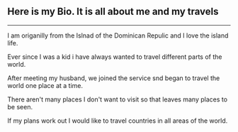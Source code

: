 ## Here is my Bio. It is all about me and my travels
------------------------------------------------------------------

I am origanilly from the Islnad of the Dominican Repulic and I love the island life. 

Ever since I was a kid i have always wanted to travel different parts of the world.

After meeting my husband, we joined the service snd began to travel the world one place at a time.

There aren't many places I don't want to visit so that leaves many places to be seen.

If my plans work out I would like to travel countries in all areas of the world.
